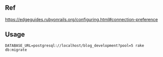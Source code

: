 ## Ref

https://edgeguides.rubyonrails.org/configuring.html#connection-preference

## Usage

```
DATABASE_URL=postgresql://localhost/blog_development?pool=5 rake db:migrate
```
